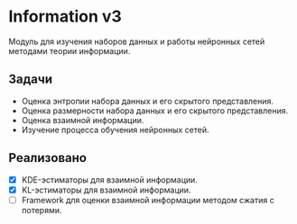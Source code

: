 # Information v3
Модуль для изучения наборов данных и работы нейронных сетей методами теории информации.

## Задачи
- Оценка энтропии набора данных и его скрытого представления.
- Оценка размерности набора данных и его скрытого представления.
- Оценка взаимной информации.
- Изучение процесса обучения нейронных сетей.

## Реализовано
- [x] KDE-эстиматоры для взаимной информации.
- [x] KL-эстиматоры для взаимной информации.
- [ ] Framework для оценки взаимной информации методом сжатия с потерями.